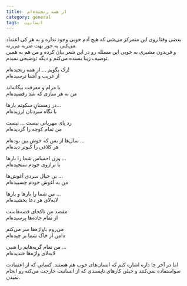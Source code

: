 ```yaml
---
title:  ار همه رنجیده‌ام
category: general
tags:  انسانیت
---
```


بعضی وقتا روی این متمرکز می‌شی که هیچ آدم خوبی وجود نداره و به هر کی اعتماد می‌کنی یه جور بهت ضربه می‌زنه.<br/>
و فریدون مشیری به خوبی این مسئله رو در این شعر بیان کرده و من هم به همین توصیف زیبا بسنده می‌کنم و دیگه توضیحی نمیدم.

رک بگویم ... از همه رنجیده‌ام!<br/>
از غریب و آشنا ترسیده‌ام

با مرام و معرفت بیگانه‌اند<br/>
من به هر سازی که شد رقصیده‌ام

در زمستانِِ سکوتم بارها...<br/>
با نگاه سردتان لرزیده‌ام

رد پای مهربانی نیست ... نیست<br/>
من تمام کوچه را گردیده‌ام

سال‌ها از بس که خوش.بین بوده‌ام ...<br/>
هر کلاغی را کبوتر دیده‌ام

وزن احساس شما را بارها ...<br/>
با ترازوی خودم سنجیده‌ام

بی خیال سردی آغوش‌ها ...<br/>
من به آغوش خودم چسبیده‌ام

من شما را بارها و بارها ...<br/>
لا‌به‌لای هر دعا بخشیده‌ام

مقصد من ناکجای قصه‌هاست<br/>
از تمام جاده‌ها پرسیده‌ام

می‌روم باواژه‌ها سر می‌کنم<br/>
دامن از خاک شما بر چیده‌ام

من تمام گریه‌هایم را شبی ...<br/>
لا‌به‌لای واژه‌ها خندیده‌ام

اما در آخر جا داره اشاره کنم که انسان‌های خوب هم هستند. کسانی که از اعتمادت سواستفاده نمی‌کنند و خیلی کارهای ناپسندی که از انسانیت خارجت می‌کنه رو انجام نمیدن.




